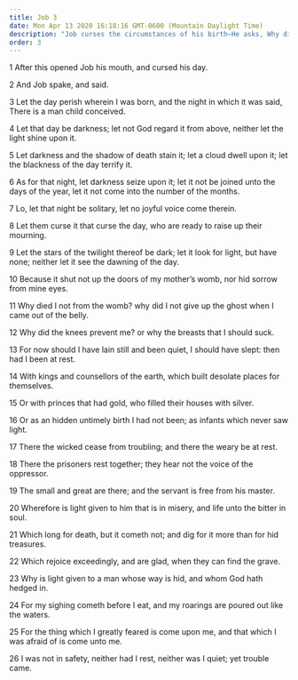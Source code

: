 ```yaml
---
title: Job 3
date: Mon Apr 13 2020 16:18:16 GMT-0600 (Mountain Daylight Time)
description: "Job curses the circumstances of his birth—He asks, Why died I not from the womb?"
order: 3
---
```


1 After this opened Job his mouth, and cursed his day.

2 And Job spake, and said.

3 Let the day perish wherein I was born, and the night in which it was said, There is a man child conceived.

4 Let that day be darkness; let not God regard it from above, neither let the light shine upon it.

5 Let darkness and the shadow of death stain it; let a cloud dwell upon it; let the blackness of the day terrify it.

6 As for that night, let darkness seize upon it; let it not be joined unto the days of the year, let it not come into the number of the months.

7 Lo, let that night be solitary, let no joyful voice come therein.

8 Let them curse it that curse the day, who are ready to raise up their mourning.

9 Let the stars of the twilight thereof be dark; let it look for light, but have none; neither let it see the dawning of the day.

10 Because it shut not up the doors of my mother’s womb, nor hid sorrow from mine eyes.

11 Why died I not from the womb? why did I not give up the ghost when I came out of the belly.

12 Why did the knees prevent me? or why the breasts that I should suck.

13 For now should I have lain still and been quiet, I should have slept: then had I been at rest.

14 With kings and counsellors of the earth, which built desolate places for themselves.

15 Or with princes that had gold, who filled their houses with silver.

16 Or as an hidden untimely birth I had not been; as infants which never saw light.

17 There the wicked cease from troubling; and there the weary be at rest.

18 There the prisoners rest together; they hear not the voice of the oppressor.

19 The small and great are there; and the servant is free from his master.

20 Wherefore is light given to him that is in misery, and life unto the bitter in soul.

21 Which long for death, but it cometh not; and dig for it more than for hid treasures.

22 Which rejoice exceedingly, and are glad, when they can find the grave.

23 Why is light given to a man whose way is hid, and whom God hath hedged in.

24 For my sighing cometh before I eat, and my roarings are poured out like the waters.

25 For the thing which I greatly feared is come upon me, and that which I was afraid of is come unto me.

26 I was not in safety, neither had I rest, neither was I quiet; yet trouble came.
